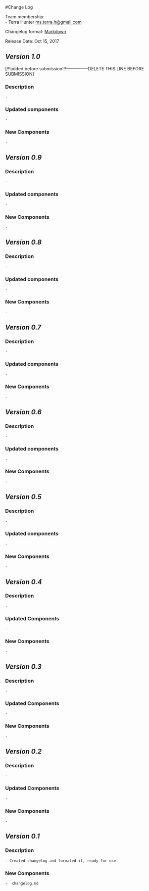 #Change Log

Team membership:  
    - Terra Hunter <ms.terra.h@gmail.com>

Changelog format: [Markdown](https://github.com/adam-p/markdown-here/wiki/Markdown-Cheatsheet) 

Release Date: Oct 15, 2017
## *Version 1.0*
[!!!added before submission!!!-----------DELETE THIS LINE BEFORE SUBMISSION]
### Description
    - 
### Updated components
    - 
### New Components
    -  


## *Version 0.9*
### Description
    - 
### Updated components
    - 
### New Components
    -  
 
## *Version 0.8*
### Description
    - 
### Updated components
    -                           
### New Components
    -  

## *Version 0.7*
### Description
    - 
### Updated components
    - 
### New Components
    -  
      
## *Version 0.6*
### Description
    - 
### Updated components
    - 
### New Components
    - 

## *Version 0.5*
### Description
    - 
### Updated components
    - 
### New Components
    - 

## *Version 0.4*
### Description
    - 
### Updated Components
    - 
### New Components
    - 

## *Version 0.3*
### Description
    - 
### Updated Components
    -
### New Components
    -  

## *Version 0.2*
### Description
    -
### Updated Components
    -
### New Components
    -  

## *Version 0.1*
### Description
    - Created changelog and formated it, ready for use.
### New Components
    -  changelog.md





